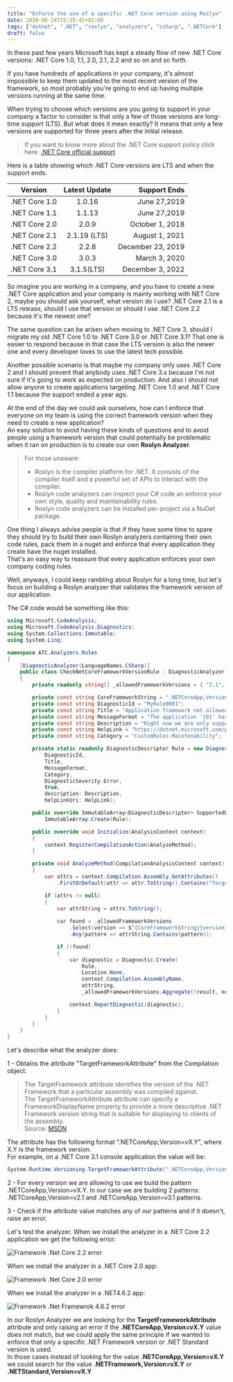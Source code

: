 ```yaml
---
title: "Enforce the use of a specific .NET Core version using Roslyn"
date: 2020-06-24T15:25:42+02:00
tags: ["dotnet", ".NET", "roslyn", "analyzers", "csharp", ".NETCore"]
draft: false
---
```


In these past few years Microsoft has kept a steady flow of new .NET Core versions: .NET Core 1.0, 1.1, 2.0, 2.1, 2.2 and so on and so forth.   

If you have hundreds of applications in your company, it's almost impossible to keep them updated to the most recent version of the framework, so most probably you're going to end up having multiple versions running at the same time.   

When trying to choose which versions are you going to support in your company a factor to consider is that only a few of those versions are long-time support (LTS). But what does it mean exactly?  It means that only a few versions are supported for three years after the initial release.

> If you want to know more about the .NET Core support policy click here: [.NET Core official support](https://dotnet.microsoft.com/platform/support/policy/dotnet-core)

Here is a table showing which .NET Core versions are LTS and when the support ends.

| Version        | Latest Update           | Support Ends  |
| ------------- |:-------------:| -----:|
| .NET Core 1.0     | 1.0.16 | June 27,2019 |
| .NET Core 1.1     | 1.1.13 | June 27,2019 |
| .NET Core 2.0     | 2.0.9 | October 1, 2018 |
| .NET Core 2.1     | 2.1.19 (LTS) | August 1, 2021 |
| .NET Core 2.2     | 2.2.8 | December 23, 2019 |
| .NET Core 3.0     | 3.0.3 | March 3, 2020 |
| .NET Core 3.1     | 3.1.5(LTS) | December 3, 2022 |


So imagine you are working in a company, and you have to create a new .NET Core application and your company is mainly working with NET Core 2, maybe you should ask yourself, what version do I use? .NET Core 2.1 is a LTS release, should I use that version or should I use .NET Core 2.2 because it's the newest one?  

The same question can be arisen when moving to .NET Core 3, should I migrate my old .NET Core 1.0 to .NET Core 3.0 or .NET Core 3.1? That one is easier to respond because in that case the LTS version is also the newer one and every developer loves to use the latest tech possible.

Another possible scenario is that maybe my company only uses .NET Core 2 and I should prevent that anybody uses .NET Core 3.x because I'm not sure if it's going to work as expected on production. And also I should not allow anyone to create applications targeting .NET Core 1.0 and .NET Core 1.1 because the support ended a year ago.

At the end of the day we could ask ourselves, how can I enforce that everyone on my team is using the correct framework version when they need to create a new application?  
An easy solution to avoid having these kinds of questions and to avoid people using a  framework version that could potentially be problematic when it ran on production 
is to create our own **Roslyn Analyzer**.  

>  For those unaware:
>- Roslyn is the compiler platform for .NET. It consists of the compiler itself and a powerful set of APIs to interact with the compiler.  
> - Roslyn code analyzers can inspect your C# code an enforce your own style, quality and maintainability rules. 
> - Roslyn code analyzers can be installed per-project via a NuGet package.  

One thing I always advise people is that if they have some time to spare they should try to build their own Roslyn analyzers containing their own code rules, pack them in a nuget and enforce that every application they create have the nuget installed.  
That's an easy way to reassure that every application enforces your own company coding rules.

Well, anyways, I could keep rambling about Roslyn for a long time, but let's focus on building a Roslyn analyzer that validates the framework version of our application.

The C# code would be something like this:
  

```csharp
using Microsoft.CodeAnalysis;
using Microsoft.CodeAnalysis.Diagnostics;
using System.Collections.Immutable;
using System.Linq;

namespace ATC.Analyzers.Rules
{
    [DiagnosticAnalyzer(LanguageNames.CSharp)]
    public class CheckNetCoreFrameworkVersionRule : DiagnosticAnalyzer
    {
        private readonly string[] _allowedFrameworkVersions = { "2.1", "3.1" };

        private const string CoreFrameworkString = ".NETCoreApp,Version=v";
        private const string DiagnosticId = "MyRule0001";
        private const string Title = "Application framework not allowed" ;
        private const string MessageFormat = "The application '{0}' has the attribute: '{1}', that does not match with the supported framework versions: '{2}'";
        private const string Description = "Right now we are only supporting applications targeting a LTS .NETCore version.";
        private const string HelpLink = "https://dotnet.microsoft.com/platform/support/policy/dotnet-core";
        private const string Category = "CustomRules.Maintenability";

        private static readonly DiagnosticDescriptor Rule = new DiagnosticDescriptor(
            DiagnosticId,
            Title,
            MessageFormat,
            Category,
            DiagnosticSeverity.Error, 
            true,
            description: Description,
            helpLinkUri: HelpLink);

        public override ImmutableArray<DiagnosticDescriptor> SupportedDiagnostics => 
            ImmutableArray.Create(Rule);

        public override void Initialize(AnalysisContext context)
        {
            context.RegisterCompilationAction(AnalyzeMethod);
        }

        private void AnalyzeMethod(CompilationAnalysisContext context)
        {
            var attrs = context.Compilation.Assembly.GetAttributes()
                .FirstOrDefault(attr => attr.ToString().Contains("TargetFrameworkAttribute"));

            if (attrs != null)
            {
                var attrString = attrs.ToString();
                
                var found = _allowedFrameworkVersions
                    .Select(version => $"{CoreFrameworkString}{version}")
                    .Any(pattern => attrString.Contains(pattern));

                if (!found)
                {
                    var diagnostic = Diagnostic.Create(
                        Rule,
                        Location.None,
                        context.Compilation.AssemblyName,
                        attrString,
                        _allowedFrameworkVersions.Aggregate((result, next) => $"{next}, {result}"));

                    context.ReportDiagnostic(diagnostic);
                }
            }
        }
    }
}
```

Let's describe what the analyzer does:

1 - Obtains the attribute "TargetFrameworkAttribute" from the Compilation object.
   
> The TargetFramework attribute identifies the version of the .NET Framework that a particular assembly was compiled against.  
The TargetFrameworkAttribute attribute can specify a FrameworkDisplayName property to provide a more descriptive .NET Framework version string that is suitable for displaying to clients of the assembly.   
Source: [MSDN](https://msdn.microsoft.com/en-us/library/system.runtime.versioning.targetframeworkattribute(v=vs.110).aspx)
  
The attribute has the following format ".NETCoreApp,Version=vX.Y", where X.Y is the framework version.  
For example, on a .NET Core 3.1 console application the value will be:

```csharp
System.Runtime.Versioning.TargetFrameworkAttribute(".NETCoreApp,Version=v3.1", FrameworkDisplayName = "")
```

2 - For every version we are allowing to use we build the pattern .NETCoreApp,Version=vX.Y. In our case we are building 2 patterns: .NETCoreApp,Version=v2.1 and .NETCoreApp,Version=v3.1 patterns.  

3 - Check if the attribute value matches any of our patterns and if it doesn't, raise an error.
  
Let's test the analyzer. When we install the analyzer in a .NET Core 2.2 application we get the following error:

![Framework .Net Core 2.2 error](/img/roslyn-framework-error-netcore22.png)

When we install the analyzer in a .NET Core 2.0 app:

![Framework .Net Core 2.0 error](/img/roslyn-framework-error-netcore20.png)

When we install the analyzer in a .NET4.6.2 app:

![Framework .Net Framewrok 4.6.2 error](/img/roslyn-framework-error-net46.png)


In our Roslyn Analyzer we are looking for the **TargetFrameworkAttribute** attribute and only raising an error if the  **.NETCoreApp,Version=vX.Y** value does not match, but we could apply the same principle if we wanted to enforce that only a specific .NET Framework version or .NET Standard version is used.  
In those cases instead of looking for the value **.NETCoreApp,Version=vX.Y** we could search for the value **.NETFramework,Version=vX.Y** or **.NETStandard,Version=vX.Y**


